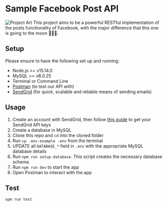 # Sample Facebook Post API

![Project Art](https://banners.beyondco.de/Sample%20Facebook%20Post%20API.png?theme=light&packageManager=&packageName=&pattern=architect&style=style_1&description=This+is+why+it%27s+awesome&md=1&showWatermark=1&fontSize=100px&images=speakerphone) This project aims to be a powerful RESTful implementation of the posts functionality of Facebook, with the major difference that this one is going to the moon 🚀🚀🚀.

## Setup

Please ensure to have the following set up and running:

- Node.js >= v15.14.0
- MySQL >= v8.0.25
- Terminal or Command Line
- [Postman](https://www.postman.com/downloads/) (to test our API with)
- [SendGrid](https://sendgrid.com) (for quick, scalable and reliable means of sending emails)

## Usage

1. Create an account with SendGrid, then follow [this guide](https://sendgrid.com/docs/ui/account-and-settings/api-keys/#creating-an-api-key) to get your SendGrid API keys
2. Create a database in MySQL
3. Clone this repo and `cd` into the cloned folder
4. Run `cp .env.example .env` from the terminal
5. UPDATE all `DATABASE_*` field in `.env` with the appropriate MySQL database details
6. Run `npm run setup-database`. This script creates the necessary database schema
7. Run `npm run dev` to start the app
8. Open Postman to interact with the app

## Test

`npm run test`
